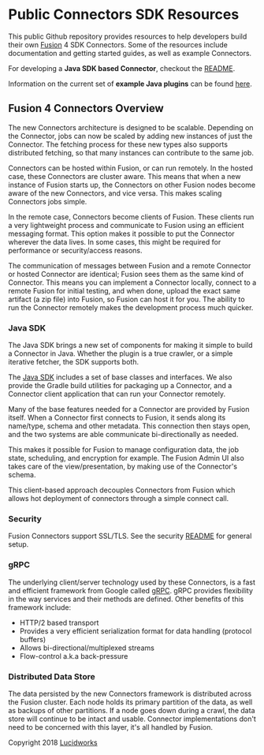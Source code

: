 # Public Connectors SDK Resources

This public Github repository provides resources to help developers build their own [Fusion](https://lucidworks.com/products/fusion-server/)
4 SDK Connectors.
Some of the resources include documentation and getting started guides, as well as example Connectors.

For developing a **Java SDK based Connector**, checkout the [README](./java-sdk/README.md).

Information on the current set of **example Java plugins** can be found [here](./java-sdk/connectors/README.md).

## Fusion 4 Connectors Overview

The new Connectors architecture is designed to be scalable. Depending on the Connector, jobs can now be scaled by adding new instances of just the Connector. The fetching process for these new types also supports distributed fetching, so that many instances can contribute to the same job.

Connectors can be hosted within Fusion, or can run remotely. In the hosted case, these Connectors are cluster aware. This means that when a new instance of Fusion starts up, the Connectors on other Fusion nodes become aware of the new Connectors, and vice versa. This makes scaling Connectors jobs simple.

In the remote case, Connectors become clients of Fusion. These clients run a very lightweight process and communicate to Fusion using an efficient messaging format. This option makes it possible to put the Connector wherever the data lives. In some cases, this might be required for performance or security/access reasons.

The communication of messages between Fusion and a remote Connector or hosted Connector are identical; Fusion sees them as the same kind of Connector. This means you can implement a Connector locally, connect to a remote Fusion for initial testing, and when done, upload the exact same artifact (a zip file) into Fusion, so Fusion can host it for you. The ability to run the Connector remotely makes the development process much quicker.

### Java SDK

The Java SDK brings a new set of components for making it simple to build a Connector in Java. Whether the plugin is a true crawler, or a simple iterative fetcher, the SDK supports both.

The [Java SDK](./java-sdk/README.md) includes a set of base classes and interfaces. We also provide the Gradle build utilities for packaging up a Connector, and a Connector client application that can run your Connector remotely.

Many of the base features needed for a Connector are provided by Fusion itself.
When a Connector first connects to Fusion, it sends along its name/type, schema and other metadata.
This connection then stays open, and the two systems are able communicate bi-directionally as needed.

This makes it possible for Fusion to manage configuration data, the job state, scheduling, and encryption for example. The Fusion Admin UI also takes care of the view/presentation, by making use of the Connector's schema.

This client-based approach decouples Connectors from Fusion which allows hot deployment of connectors through a simple connect call.

### Security
Fusion Connectors support SSL/TLS. See the security [README](security.md) for general setup.

### gRPC
The underlying client/server technology used by these Connectors, is a fast and efficient framework from Google called
[gRPC](https://grpc.io/).
gRPC provides flexibility in the way services and their methods are defined. Other benefits of this framework include:

* HTTP/2 based transport
* Provides a very efficient serialization format for data handling (protocol buffers)
* Allows bi-directional/multiplexed streams
* Flow-control a.k.a back-pressure

### Distributed Data Store
The data persisted by the new Connectors framework is distributed across the Fusion cluster. Each node holds its primary partition of the data, as well as backups of other partitions. If a node goes down during a crawl, the data store will continue to be intact and usable. Connector implementations don't need to be concerned with this layer, it's all handled by Fusion.


Copyright 2018 [Lucidworks](https://lucidworks.com)
